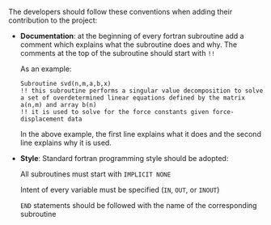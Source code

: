 The developers should follow these conventions when adding their contribution to the project:
- **Documentation**: at the beginning of every fortran subroutine add a comment which explains what the subroutine does and why. The comments at the top of the subroutine should start with `!!`

    As an example:
    ```
    Subroutine svd(n,m,a,b,x)
    !! this subroutine performs a singular value decomposition to solve a set of overdetermined linear equations defined by the matrix a(n,m) and array b(n)
    !! it is used to solve for the force constants given force-displacement data
    ```
  
    In the above example, the first line explains what it does and the second line explains why it is used.

- **Style**: Standard fortran programming style should be adopted: 

    All subroutines must start with `IMPLICIT NONE`

    Intent of every variable must be specified (`IN`, `OUT`, or `INOUT`)

    `END` statements should be followed with the name of the corresponding subroutine
